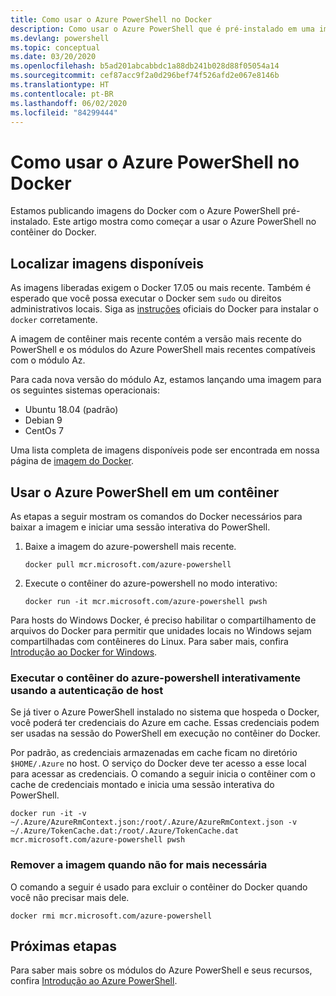 ```yaml
---
title: Como usar o Azure PowerShell no Docker
description: Como usar o Azure PowerShell que é pré-instalado em uma imagem do Docker.
ms.devlang: powershell
ms.topic: conceptual
ms.date: 03/20/2020
ms.openlocfilehash: b5ad201abcabbdc1a88db241b028d88f05054a14
ms.sourcegitcommit: cef87acc9f2a0d296bef74f526afd2e067e8146b
ms.translationtype: HT
ms.contentlocale: pt-BR
ms.lasthandoff: 06/02/2020
ms.locfileid: "84299444"
---
```

# <a name="using-azure-powershell-in-docker"></a>Como usar o Azure PowerShell no Docker

Estamos publicando imagens do Docker com o Azure PowerShell pré-instalado. Este artigo mostra como começar a usar o Azure PowerShell no contêiner do Docker.

## <a name="finding-available-images"></a>Localizar imagens disponíveis

As imagens liberadas exigem o Docker 17.05 ou mais recente. Também é esperado que você possa executar o Docker sem `sudo` ou direitos administrativos locais. Siga as [instruções][install] oficiais do Docker para instalar o `docker` corretamente.

A imagem de contêiner mais recente contém a versão mais recente do PowerShell e os módulos do Azure PowerShell mais recentes compatíveis com o módulo Az.

Para cada nova versão do módulo Az, estamos lançando uma imagem para os seguintes sistemas operacionais:

- Ubuntu 18.04 (padrão)
- Debian 9
- CentOs 7

Uma lista completa de imagens disponíveis pode ser encontrada em nossa página de [imagem do Docker][az image].

## <a name="using-azure-powershell-in-a-container"></a>Usar o Azure PowerShell em um contêiner

As etapas a seguir mostram os comandos do Docker necessários para baixar a imagem e iniciar uma sessão interativa do PowerShell.

1. Baixe a imagem do azure-powershell mais recente.

   ```console
   docker pull mcr.microsoft.com/azure-powershell
   ```

1. Execute o contêiner do azure-powershell no modo interativo:

   ```console
   docker run -it mcr.microsoft.com/azure-powershell pwsh
   ```

Para hosts do Windows Docker, é preciso habilitar o compartilhamento de arquivos do Docker para permitir que unidades locais no Windows sejam compartilhadas com contêineres do Linux. Para saber mais, confira [Introdução ao Docker for Windows][file-sharing].

### <a name="run-the-azure-powershell-container-interactively-using-host-authentication"></a>Executar o contêiner do azure-powershell interativamente usando a autenticação de host

Se já tiver o Azure PowerShell instalado no sistema que hospeda o Docker, você poderá ter credenciais do Azure em cache. Essas credenciais podem ser usadas na sessão do PowerShell em execução no contêiner do Docker.

Por padrão, as credenciais armazenadas em cache ficam no diretório `$HOME/.Azure` no host. O serviço do Docker deve ter acesso a esse local para acessar as credenciais. O comando a seguir inicia o contêiner com o cache de credenciais montado e inicia uma sessão interativa do PowerShell.

```console
docker run -it -v ~/.Azure/AzureRmContext.json:/root/.Azure/AzureRmContext.json -v ~/.Azure/TokenCache.dat:/root/.Azure/TokenCache.dat mcr.microsoft.com/azure-powershell pwsh
```

### <a name="remove-the-image-when-no-longer-needed"></a>Remover a imagem quando não for mais necessária

O comando a seguir é usado para excluir o contêiner do Docker quando você não precisar mais dele.

```console
docker rmi mcr.microsoft.com/azure-powershell
```

## <a name="next-steps"></a>Próximas etapas

Para saber mais sobre os módulos do Azure PowerShell e seus recursos, confira [Introdução ao Azure PowerShell](get-started-azureps.md).

<!-- link references -->
[install]: https://docs.docker.com/engine/installation/
[powershell image]: https://hub.docker.com/_/microsoft-powershell
[az image]: https://hub.docker.com/_/microsoft-azure-powershell
[file-sharing]: https://docs.docker.com/docker-for-windows/#file-sharing
